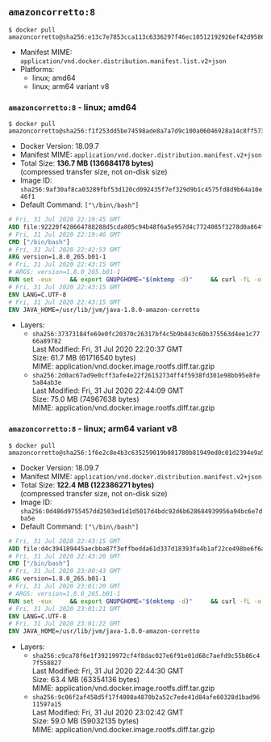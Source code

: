 ## `amazoncorretto:8`

```console
$ docker pull amazoncorretto@sha256:e13c7e7853cca113c6336297f46ec10512192926ef42d958698251f23583b393
```

-	Manifest MIME: `application/vnd.docker.distribution.manifest.list.v2+json`
-	Platforms:
	-	linux; amd64
	-	linux; arm64 variant v8

### `amazoncorretto:8` - linux; amd64

```console
$ docker pull amazoncorretto@sha256:f1f253dd5be74598ade8a7a7d9c100a06046928a14c8ff573be94daa5ae5f123
```

-	Docker Version: 18.09.7
-	Manifest MIME: `application/vnd.docker.distribution.manifest.v2+json`
-	Total Size: **136.7 MB (136684178 bytes)**  
	(compressed transfer size, not on-disk size)
-	Image ID: `sha256:9af30af8ca03289fbf53d120cd092435f7ef329d9b1c4575fd8d9b64a10e46f1`
-	Default Command: `["\/bin\/bash"]`

```dockerfile
# Fri, 31 Jul 2020 22:19:45 GMT
ADD file:92220f428664788288d5cda805c94b48f6a5e957d4c7724085f3278d0a864f6d in / 
# Fri, 31 Jul 2020 22:19:46 GMT
CMD ["/bin/bash"]
# Fri, 31 Jul 2020 22:42:53 GMT
ARG version=1.8.0_265.b01-1
# Fri, 31 Jul 2020 22:43:15 GMT
# ARGS: version=1.8.0_265.b01-1
RUN set -eux     && export GNUPGHOME="$(mktemp -d)"     && curl -fL -o corretto.key https://yum.corretto.aws/corretto.key     && gpg --batch --import corretto.key     && gpg --batch --export --armor '6DC3636DAE534049C8B94623A122542AB04F24E3' > corretto.key     && rpm --import corretto.key     && rm -r "$GNUPGHOME" corretto.key     && curl -fL -o /etc/yum.repos.d/corretto.repo https://yum.corretto.aws/corretto.repo     && grep -q '^gpgcheck=1' /etc/yum.repos.d/corretto.repo     && yum install -y java-1.8.0-amazon-corretto-devel-$version     && (find /usr/lib/jvm/java-1.8.0-amazon-corretto -name src.zip -delete || true)     && yum install -y fontconfig     && yum clean all
# Fri, 31 Jul 2020 22:43:15 GMT
ENV LANG=C.UTF-8
# Fri, 31 Jul 2020 22:43:15 GMT
ENV JAVA_HOME=/usr/lib/jvm/java-1.8.0-amazon-corretto
```

-	Layers:
	-	`sha256:37373184fe69e0fc20370c26317bf4c5b9b843c60b375563d4ee1c7766a89782`  
		Last Modified: Fri, 31 Jul 2020 22:20:37 GMT  
		Size: 61.7 MB (61716540 bytes)  
		MIME: application/vnd.docker.image.rootfs.diff.tar.gzip
	-	`sha256:2d0ac67ad9e0cff3afe4e22f26152734ff4f5938fd301e98bb95e8fe5a84ab3e`  
		Last Modified: Fri, 31 Jul 2020 22:44:09 GMT  
		Size: 75.0 MB (74967638 bytes)  
		MIME: application/vnd.docker.image.rootfs.diff.tar.gzip

### `amazoncorretto:8` - linux; arm64 variant v8

```console
$ docker pull amazoncorretto@sha256:1f6e2c8e4b3c635259019b081780b81949ed0c01d2394e9a57917e3a8fe7df80
```

-	Docker Version: 18.09.7
-	Manifest MIME: `application/vnd.docker.distribution.manifest.v2+json`
-	Total Size: **122.4 MB (122386271 bytes)**  
	(compressed transfer size, not on-disk size)
-	Image ID: `sha256:0d486d9755457dd2503ed1d1d5017d4bdc92d6b628684939956a94bc6e7dba5e`
-	Default Command: `["\/bin\/bash"]`

```dockerfile
# Fri, 31 Jul 2020 22:43:15 GMT
ADD file:d4c394189445aecbba87f3effbedda61d337d18393fa4b1af22ce498be6f6af0 in / 
# Fri, 31 Jul 2020 22:43:20 GMT
CMD ["/bin/bash"]
# Fri, 31 Jul 2020 23:00:43 GMT
ARG version=1.8.0_265.b01-1
# Fri, 31 Jul 2020 23:01:20 GMT
# ARGS: version=1.8.0_265.b01-1
RUN set -eux     && export GNUPGHOME="$(mktemp -d)"     && curl -fL -o corretto.key https://yum.corretto.aws/corretto.key     && gpg --batch --import corretto.key     && gpg --batch --export --armor '6DC3636DAE534049C8B94623A122542AB04F24E3' > corretto.key     && rpm --import corretto.key     && rm -r "$GNUPGHOME" corretto.key     && curl -fL -o /etc/yum.repos.d/corretto.repo https://yum.corretto.aws/corretto.repo     && grep -q '^gpgcheck=1' /etc/yum.repos.d/corretto.repo     && yum install -y java-1.8.0-amazon-corretto-devel-$version     && (find /usr/lib/jvm/java-1.8.0-amazon-corretto -name src.zip -delete || true)     && yum install -y fontconfig     && yum clean all
# Fri, 31 Jul 2020 23:01:21 GMT
ENV LANG=C.UTF-8
# Fri, 31 Jul 2020 23:01:22 GMT
ENV JAVA_HOME=/usr/lib/jvm/java-1.8.0-amazon-corretto
```

-	Layers:
	-	`sha256:c9ca78f6e1f39219972cf4f8dac027e6f91e01d68c7aefd9c55b86c47f558827`  
		Last Modified: Fri, 31 Jul 2020 22:44:30 GMT  
		Size: 63.4 MB (63354136 bytes)  
		MIME: application/vnd.docker.image.rootfs.diff.tar.gzip
	-	`sha256:9c06f2af458d5f17f4008a4870b2a52c7ede41d84afe60328d1bad9611597a15`  
		Last Modified: Fri, 31 Jul 2020 23:02:42 GMT  
		Size: 59.0 MB (59032135 bytes)  
		MIME: application/vnd.docker.image.rootfs.diff.tar.gzip
